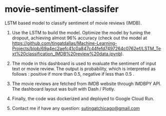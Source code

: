 # movie-sentiment-classifer
LSTM based model to classify sentiment of movie reviews (IMDB).

1. Use the LSTM to build the model. Optimize the model by tuning the dropout, achieving almost 96% accuracy (check out the model at https://github.com/tingatdallas/Machine-Learning-Projects/blob/69a4ec2aefc41c0a847c44fefd7497264c0762ef/LSTM_Text%20classification_IMDB%20review%20data.ipynb).

2. The mode in this dashboard is used to evaluate the sentiment of input text or movie review. The output is probability, which is interpreted as follows :
   positive if more than 0.5, negative if less than 0.5 .

3. The movie reviews are fetched from IMDB website through IMDBPY API. The dashboard layout was built with Dash / Plotly.

4. Finally, the code was dockerized and deployed to Google Cloud Run.

5. Contact me if have any question: sutingatchicago@gmail.com


